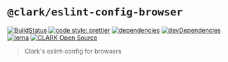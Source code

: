 # `@clark/eslint-config-browser`

[![BuildStatus](https://travis-ci.org/ClarkSource/eslint-config.svg)](https://travis-ci.org/ClarkSource/eslint-config)
[![code style: prettier](https://img.shields.io/badge/code_style-prettier-ff69b4.svg)](https://github.com/prettier/prettier)
[![dependencies](https://david-dm.org/ClarkSource/eslint-config/status.svg?path=packages/eslint-config-browser)](https://david-dm.org/ClarkSource/eslint-config?path=packages/eslint-config-browser)
[![devDependencies](https://david-dm.org/ClarkSource/eslint-config/dev-status.svg?path=packages/eslint-config-browser)](https://david-dm.org/ClarkSource/eslint-config?path=packages/eslint-config-browser&type=dev)
[![lerna](https://img.shields.io/badge/maintained%20with-lerna-cc00ff.svg)](https://lernajs.io/)
[![CLARK Open Source](https://img.shields.io/badge/CLARK-Open%20Source-%232B6CDE.svg)](https://www.clark.de/de/jobs)

> Clark's eslint-config for browsers
